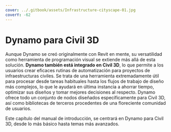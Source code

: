 ```yaml
---
cover: ../.gitbook/assets/Infrastructure-cityscape-01.jpg
coverY: -62
---
```


# Dynamo para Civil 3D

Aunque Dynamo se creó originalmente con Revit en mente, su versatilidad como herramienta de programación visual se extiende más allá de esta solución. **Dynamo también está integrado en Civil 3D**, lo que permite a los usuarios crear eficaces rutinas de automatización para proyectos de infraestructuras civiles. Se trata de una herramienta extremadamente útil para procesar desde tareas habituales hasta los flujos de trabajo de diseño más complejos, lo que le ayudará en última instancia a ahorrar tiempo, optimizar sus diseños y tomar mejores decisiones al respecto. Dynamo ofrece todo un conjunto de nodos diseñados específicamente para Civil 3D, así como bibliotecas de terceros procedentes de una floreciente comunidad de usuarios.

Este capítulo del manual de introducción, se centrará en Dynamo para Civil 3D, desde lo más básico hasta temas más avanzados.
